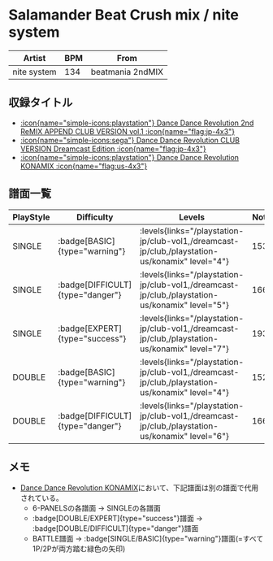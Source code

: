 # Salamander Beat Crush mix / nite system

|Artist|BPM|From|
|------|---|----|
|nite system|134|beatmania 2ndMIX|

## 収録タイトル

- [:icon{name="simple-icons:playstation"} Dance Dance Revolution 2nd ReMIX APPEND CLUB VERSION vol.1 :icon{name="flag:jp-4x3"}](/playstation-jp/club-vol1)
- [:icon{name="simple-icons:sega"} Dance Dance Revolution CLUB VERSION Dreamcast Edition :icon{name="flag:jp-4x3"}](/dreamcast-jp/club)
- [:icon{name="simple-icons:playstation"} Dance Dance Revolution KONAMIX :icon{name="flag:us-4x3"}](/playstation-us/konamix)

## 譜面一覧

|PlayStyle|Difficulty|Levels|Notes|Movie|
|---------|----------|------|-----|-----|
|SINGLE| :badge[BASIC]{type="warning"}| :levels{links="/playstation-jp/club-vol1,/dreamcast-jp/club,/playstation-us/konamix" level="4"}|153/0||
|SINGLE| :badge[DIFFICULT]{type="danger"}| :levels{links="/playstation-jp/club-vol1,/dreamcast-jp/club,/playstation-us/konamix" level="5"}|166/0||
|SINGLE| :badge[EXPERT]{type="success"}| :levels{links="/playstation-jp/club-vol1,/dreamcast-jp/club,/playstation-us/konamix" level="7"}|193/0||
|DOUBLE| :badge[BASIC]{type="warning"}| :levels{links="/playstation-jp/club-vol1,/dreamcast-jp/club,/playstation-us/konamix" level="4"}|152/0||
|DOUBLE| :badge[DIFFICULT]{type="danger"}| :levels{links="/playstation-jp/club-vol1,/dreamcast-jp/club,/playstation-us/konamix" level="6"}|166/0||

## メモ

- [Dance Dance Revolution KONAMIX](/playstation-us/konamix)において、下記譜面は別の譜面で代用されている。
  - 6-PANELSの各譜面 → SINGLEの各譜面
  - :badge[DOUBLE/EXPERT]{type="success"}譜面 → :badge[DOUBLE/DIFFICULT]{type="danger"}譜面
  - BATTLE譜面 → :badge[SINGLE/BASIC]{type="warning"}譜面(=すべて1P/2Pが両方踏む緑色の矢印)
